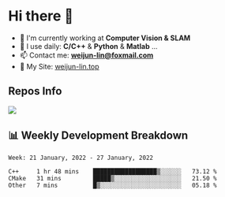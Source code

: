 # Hi there 👋

<!--
**Weijun-Lin/Weijun-Lin** is a ✨ _special_ ✨ repository because its `README.md` (this file) appears on your GitHub profile.

Here are some ideas to get you started:

- 🔭 I’m currently working on ...
- 🌱 I’m currently learning ...
- 👯 I’m looking to collaborate on ...
- 🤔 I’m looking for help with ...
- 💬 Ask me about ...
- 📫 How to reach me: ...
- 😄 Pronouns: ...
- ⚡ Fun fact: ...
-->

- 🏢 I'm currently working at **Computer Vision & SLAM**
- 🚀 I use daily: **C/C++** & **Python** & **Matlab** ...
- 📫 Contact me: **weijun-lin@foxmail.com**
- 🔗 My Site: [weijun-lin.top](weijun-lin.top)

  

## Repos Info
![](https://github-readme-stats.vercel.app/api?username=Weijun-Lin&theme=cobalt)

## 📊 Weekly Development Breakdown

<!--START_SECTION:waka-->
```text
Week: 21 January, 2022 - 27 January, 2022

C++     1 hr 48 mins    ██████████████████▒░░░░░░   73.12 % 
CMake   31 mins         █████▒░░░░░░░░░░░░░░░░░░░   21.50 % 
Other   7 mins          █▒░░░░░░░░░░░░░░░░░░░░░░░   05.18 % 
```
<!--END_SECTION:waka-->
